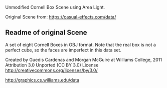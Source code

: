 Unmodified Cornell Box Scene using Area Light.

Original Scene from: https://casual-effects.com/data/

## Readme of original Scene
A set of eight Cornell Boxes in OBJ format.
Note that the real box is not a perfect cube, so
the faces are imperfect in this data set.

Created by Guedis Cardenas and Morgan McGuire at Williams College, 2011
Attribution 3.0 Unported (CC BY 3.0) License
http://creativecommons.org/licenses/by/3.0/

http://graphics.cs.williams.edu/data
